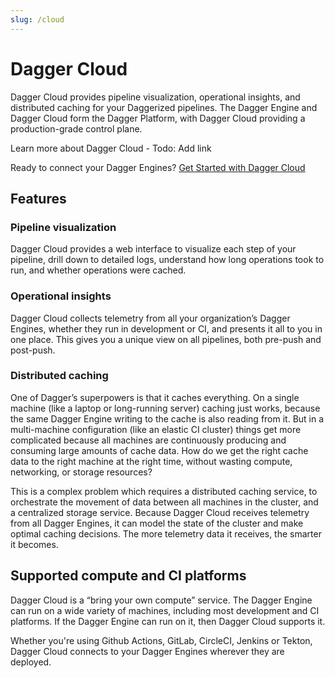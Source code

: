 ```yaml
---
slug: /cloud
---
```


# Dagger Cloud
Dagger Cloud provides pipeline visualization, operational insights, and distributed caching for your Daggerized pipelines. The Dagger Engine and Dagger Cloud form the Dagger Platform, with Dagger Cloud providing a production-grade control plane.

Learn more about Dagger Cloud - Todo: Add link

Ready to connect your Dagger Engines? [Get Started with Dagger Cloud](/current/cloud/572923-get-started)

## Features
### Pipeline visualization
Dagger Cloud provides a web interface to visualize each step of your pipeline, drill down to detailed logs, understand how long operations took to run, and whether operations were cached.

### Operational insights
Dagger Cloud collects telemetry from all your organization’s Dagger Engines, whether they run in development or CI, and presents it all to you in one place. This gives you a unique view on all pipelines, both pre-push and post-push.

### Distributed caching
One of Dagger’s superpowers is that it caches everything. On a single machine (like a laptop or long-running server) caching just works, because the same Dagger Engine writing to the cache is also reading from it. But in a multi-machine configuration (like an elastic CI cluster) things get more complicated because all machines are continuously producing and consuming large amounts of cache data. How do we get the right cache data to the right machine at the right time, without wasting compute, networking, or storage resources? 

This is a complex problem which requires a distributed caching service, to orchestrate the movement of data between all machines in the cluster, and a centralized storage service. Because Dagger Cloud receives telemetry from all Dagger Engines, it can model the state of the cluster and make optimal caching decisions. The more telemetry data it receives, the smarter it becomes.

## Supported compute and CI platforms
Dagger Cloud is a “bring your own compute” service. The Dagger Engine can run on a wide variety of machines, including most development and CI platforms. If the Dagger Engine can run on it, then Dagger Cloud supports it.

Whether you're using Github Actions, GitLab, CircleCI, Jenkins or Tekton, Dagger Cloud connects to your Dagger Engines wherever they are deployed.